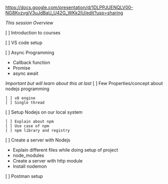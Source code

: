 https://docs.google.com/presentation/d/1DLPPJUENQLV00-NG8KvzvgjV3uJdBaU_U42G_WKk2lU/edit?usp=sharing

*This session Overview*

  [ ] Introduction to courses


  [ ] VS code setup


  [ ] Async Programming
  - Callback function
  - Promise
  - async await
  
  *Important but will learn about this at last*
  [ ] Few Properties/concept about nodejs programming

    [ ] v8 engine
    [ ] Single thread

  [ ] Setup Nodejs on our local system

    [ ] Explain about npm
    [ ] Use case of npm
    [ ] npm library and registry

  [ ] Create a server with Nodejs
  
  - Explain different files while doing setup of project
  - node_modules
  - Create a server with http module
  - Install nodemon


  [ ] Postman setup